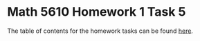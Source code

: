 # Math 5610 Homework 1 Task 5

The table of contents for the homework tasks can be found [here](https://brandonfurman.github.io/math5610/).